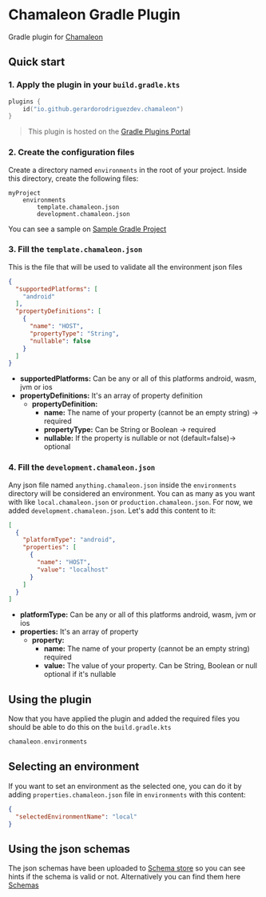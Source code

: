 # Chamaleon Gradle Plugin

Gradle plugin for [Chamaleon](../README.md)

## Quick start

### 1. Apply the plugin in your `build.gradle.kts`

```kotlin
plugins {
    id("io.github.gerardorodriguezdev.chamaleon")
}
```

> This plugin is hosted on
> the [Gradle Plugins Portal](https://plugins.gradle.org/plugin/io.github.gerardorodriguezdev.chamaleon)

### 2. Create the configuration files

Create a directory named `environments` in the root of your project. Inside this directory, create the following files:

```text
myProject
    environments
        template.chamaleon.json
        development.chamaleon.json
```

You can see a sample on [Sample Gradle Project](../samples/gradle-project)

### 3. Fill the `template.chamaleon.json`

This is the file that will be used to validate all the environment json files

```json
{
  "supportedPlatforms": [
    "android"
  ],
  "propertyDefinitions": [
    {
      "name": "HOST",
      "propertyType": "String",
      "nullable": false
    }
  ]
}
```

- **supportedPlatforms:** Can be any or all of this platforms android, wasm, jvm or ios
- **propertyDefinitions:** It's an array of property definition
    - **propertyDefinition:**
        - **name:** The name of your property (cannot be an empty string) -> required
        - **propertyType:** Can be String or Boolean -> required
        - **nullable:** If the property is nullable or not (default=false)-> optional

### 4. Fill the `development.chamaleon.json`

Any json file named `anything.chamaleon.json` inside the `environments` directory will be considered an environment.
You can as many as you want with like `local.chamaleon.json` or `production.chamaleon.json`. For now, we added
`development.chamaleon.json`. Let's add this content to it:

```json
[
  {
    "platformType": "android",
    "properties": [
      {
        "name": "HOST",
        "value": "localhost"
      }
    ]
  }
]
```

- **platformType:** Can be any or all of this platforms android, wasm, jvm or ios
- **properties:** It's an array of property
    - **property:**
        - **name:** The name of your property (cannot be an empty string) required
        - **value:** The value of your property. Can be String, Boolean or null optional if it's nullable

## Using the plugin

Now that you have applied the plugin and added the required files you should be able to do this on the
`build.gradle.kts`

```kotlin
chamaleon.environments
```

## Selecting an environment

If you want to set an environment as the selected one, you can do it by adding `properties.chamaleon.json` file in
`environments` with this content:

```json
{
  "selectedEnvironmentName": "local"
}
```

## Using the json schemas

The json schemas have been uploaded to [Schema store](https://www.schemastore.org/json/) so you can see hints if the
schema is valid or not. Alternatively you can find them here [Schemas](../schemas)